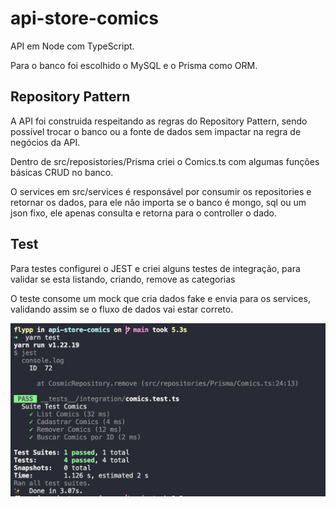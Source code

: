 # api-store-comics

API em Node com TypeScript.

Para o banco foi escolhido o MySQL e o Prisma como ORM.

## Repository Pattern

A API foi construida respeitando as regras do Repository Pattern, sendo possível trocar o banco ou a fonte de dados sem impactar na regra de negócios da API.

Dentro de src/reposistories/Prisma criei o Comics.ts com algumas funções básicas CRUD no banco.

O services em src/services é responsável por consumir os repositories e retornar os dados, para ele não importa se o banco é mongo, sql ou um json fixo, ele apenas consulta e retorna para o controller o dado.

## Test

Para testes configurei o JEST e criei alguns testes de integração, para validar se esta listando, criando, remove as categorias

O teste consome um mock que cria dados fake e envia para os services, validando assim se o fluxo de dados vai estar correto.

![alt text](https://github.com/flyp-felype/api-store-comics/blob/main/test.png?raw=true)